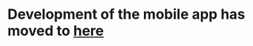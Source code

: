 # Development of the mobile app has moved to [here](https://github.com/DanishRafid18/Insync-ExpoApp)

